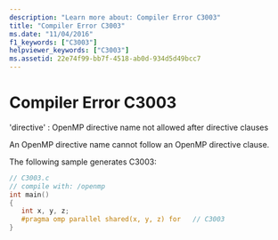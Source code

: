 ```yaml
---
description: "Learn more about: Compiler Error C3003"
title: "Compiler Error C3003"
ms.date: "11/04/2016"
f1_keywords: ["C3003"]
helpviewer_keywords: ["C3003"]
ms.assetid: 22e74f99-bb7f-4518-ab0d-934d5d49bcc7
---
```

# Compiler Error C3003

'directive' : OpenMP directive name not allowed after directive clauses

An OpenMP directive name cannot follow an OpenMP directive clause.

The following sample generates C3003:

```c
// C3003.c
// compile with: /openmp
int main()
{
   int x, y, z;
   #pragma omp parallel shared(x, y, z) for   // C3003
}
```
